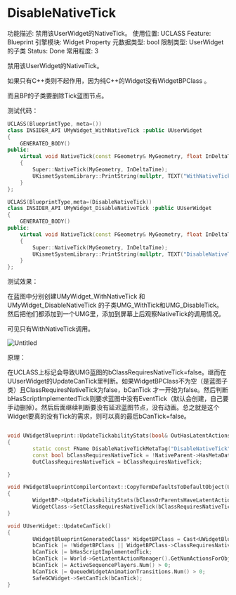 # DisableNativeTick

功能描述: 禁用该UserWidget的NativeTick。
使用位置: UCLASS
Feature: Blueprint
引擎模块: Widget Property
元数据类型: bool
限制类型: UserWidget的子类
Status: Done
常用程度: 3

禁用该UserWidget的NativeTick。

如果只有C++类则不起作用，因为纯C++的Widget没有WidgetBPClass 。

而且BP的子类要删除Tick蓝图节点。

测试代码：

```cpp
UCLASS(BlueprintType, meta=())
class INSIDER_API UMyWidget_WithNativeTick :public UUserWidget
{
	GENERATED_BODY()
public:
	virtual void NativeTick(const FGeometry& MyGeometry, float InDeltaTime) override
	{
		Super::NativeTick(MyGeometry, InDeltaTime);
		UKismetSystemLibrary::PrintString(nullptr, TEXT("WithNativeTick"), true);
	}
};

UCLASS(BlueprintType,meta=(DisableNativeTick))
class INSIDER_API UMyWidget_DisableNativeTick :public UUserWidget
{
	GENERATED_BODY()
public:
	virtual void NativeTick(const FGeometry& MyGeometry, float InDeltaTime) override
	{
		Super::NativeTick(MyGeometry, InDeltaTime);
		UKismetSystemLibrary::PrintString(nullptr, TEXT("DisableNativeTick"), true);
	}
};
```

测试效果：

在蓝图中分别创建UMyWidget_WithNativeTick 和UMyWidget_DisableNativeTick 的子类UMG_WithTick和UMG_DisableTick。然后把他们都添加到一个UMG里，添加到屏幕上后观察NativeTick的调用情况。

可见只有WithNativeTick调用。

![Untitled](DisableNativeTick/Untitled.png)

原理：

在UCLASS上标记会导致UMG蓝图的bClassRequiresNativeTick=false。继而在UUserWidget的UpdateCanTick里判断。如果WidgetBPClass不为空（是蓝图子类）且ClassRequiresNativeTick为false，bCanTick 才一开始为false。然后判断bHasScriptImplementedTick则要求蓝图中没有EventTick（默认会创建，自己要手动删掉）。然后后面继续判断要没有延迟蓝图节点，没有动画。总之就是这个Widget要真的没有Tick的需求，则可以真的最后bCanTick=false。

```cpp

void UWidgetBlueprint::UpdateTickabilityStats(bool& OutHasLatentActions, bool& OutHasAnimations, bool& OutClassRequiresNativeTick)
{
		static const FName DisableNativeTickMetaTag("DisableNativeTick");
		const bool bClassRequiresNativeTick = !NativeParent->HasMetaData(DisableNativeTickMetaTag);
		OutClassRequiresNativeTick = bClassRequiresNativeTick;

}

void FWidgetBlueprintCompilerContext::CopyTermDefaultsToDefaultObject(UObject* DefaultObject)
{
		WidgetBP->UpdateTickabilityStats(bClassOrParentsHaveLatentActions, bClassOrParentsHaveAnimations, bClassRequiresNativeTick);
		WidgetClass->SetClassRequiresNativeTick(bClassRequiresNativeTick);
}

void UUserWidget::UpdateCanTick() 
{
		UWidgetBlueprintGeneratedClass* WidgetBPClass = Cast<UWidgetBlueprintGeneratedClass>(GetClass());
		bCanTick |= !WidgetBPClass || WidgetBPClass->ClassRequiresNativeTick();
		bCanTick |= bHasScriptImplementedTick;
		bCanTick |= World->GetLatentActionManager().GetNumActionsForObject(this) != 0;
		bCanTick |= ActiveSequencePlayers.Num() > 0;
		bCanTick |= QueuedWidgetAnimationTransitions.Num() > 0;
		SafeGCWidget->SetCanTick(bCanTick);
}
```
